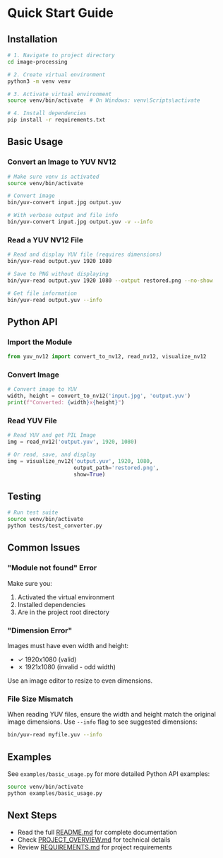 # Quick Start Guide

## Installation

```bash
# 1. Navigate to project directory
cd image-processing

# 2. Create virtual environment
python3 -m venv venv

# 3. Activate virtual environment
source venv/bin/activate  # On Windows: venv\Scripts\activate

# 4. Install dependencies
pip install -r requirements.txt
```

## Basic Usage

### Convert an Image to YUV NV12

```bash
# Make sure venv is activated
source venv/bin/activate

# Convert image
bin/yuv-convert input.jpg output.yuv

# With verbose output and file info
bin/yuv-convert input.jpg output.yuv -v --info
```

### Read a YUV NV12 File

```bash
# Read and display YUV file (requires dimensions)
bin/yuv-read output.yuv 1920 1080

# Save to PNG without displaying
bin/yuv-read output.yuv 1920 1080 --output restored.png --no-show

# Get file information
bin/yuv-read output.yuv --info
```

## Python API

### Import the Module

```python
from yuv_nv12 import convert_to_nv12, read_nv12, visualize_nv12
```

### Convert Image

```python
# Convert image to YUV
width, height = convert_to_nv12('input.jpg', 'output.yuv')
print(f"Converted: {width}x{height}")
```

### Read YUV File

```python
# Read YUV and get PIL Image
img = read_nv12('output.yuv', 1920, 1080)

# Or read, save, and display
img = visualize_nv12('output.yuv', 1920, 1080,
                     output_path='restored.png',
                     show=True)
```

## Testing

```bash
# Run test suite
source venv/bin/activate
python tests/test_converter.py
```

## Common Issues

### "Module not found" Error

Make sure you:
1. Activated the virtual environment
2. Installed dependencies
3. Are in the project root directory

### "Dimension Error"

Images must have even width and height:
- ✓ 1920x1080 (valid)
- ✗ 1921x1080 (invalid - odd width)

Use an image editor to resize to even dimensions.

### File Size Mismatch

When reading YUV files, ensure the width and height match the original image dimensions. Use `--info` flag to see suggested dimensions:

```bash
bin/yuv-read myfile.yuv --info
```

## Examples

See `examples/basic_usage.py` for more detailed Python API examples:

```bash
source venv/bin/activate
python examples/basic_usage.py
```

## Next Steps

- Read the full [README.md](../README.md) for complete documentation
- Check [PROJECT_OVERVIEW.md](PROJECT_OVERVIEW.md) for technical details
- Review [REQUIREMENTS.md](REQUIREMENTS.md) for project requirements
